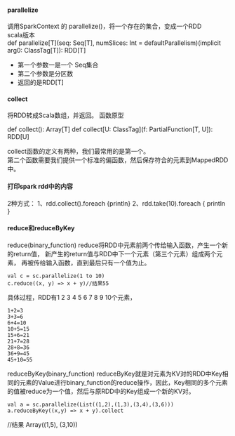 #### parallelize
调用SparkContext 的 parallelize()，将一个存在的集合，变成一个RDD  
scala版本   
def parallelize[T](seq: Seq[T], numSlices: Int = defaultParallelism)(implicit arg0: ClassTag[T]): RDD[T] 
- 第一个参数一是一个 Seq集合 
- 第二个参数是分区数 
- 返回的是RDD[T]

#### collect
将RDD转成Scala数组，并返回。
函数原型

def collect(): Array[T]
def collect[U: ClassTag](f: PartialFunction[T, U]): RDD[U]

collect函数的定义有两种，我们最常用的是第一个。  
第二个函数需要我们提供一个标准的偏函数，然后保存符合的元素到MappedRDD中。

#### 打印spark rdd中的内容
2种方式：
1、rdd.collect().foreach {println}
2、rdd.take(10).foreach { println }

####  reduce和reduceByKey
reduce(binary_function) 
reduce将RDD中元素前两个传给输入函数，产生一个新的return值，
新产生的return值与RDD中下一个元素（第三个元素）组成两个元素，
再被传给输入函数，直到最后只有一个值为止。

    val c = sc.parallelize(1 to 10)
    c.reduce((x, y) => x + y)//结果55

具体过程，RDD有1 2 3 4 5 6 7 8 9 10个元素， 
```
1+2=3 
3+3=6 
6+4=10 
10+5=15 
15+6=21 
21+7=28 
28+8=36 
36+9=45 
45+10=55
```

reduceByKey(binary_function) 
reduceByKey就是对元素为KV对的RDD中Key相同的元素的Value进行binary_function的reduce操作，因此，Key相同的多个元素的值被reduce为一个值，然后与原RDD中的Key组成一个新的KV对。

    val a = sc.parallelize(List((1,2),(1,3),(3,4),(3,6)))
    a.reduceByKey((x,y) => x + y).collect

//结果 Array((1,5), (3,10))